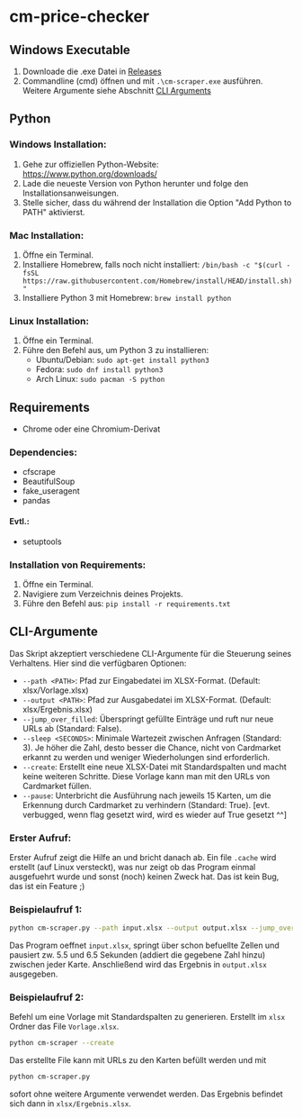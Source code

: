 # cm-price-checker

## Windows Executable
1. Downloade die .exe Datei in [Releases](https://github.com/IsolatedSys/cm-price-checker/releases/tag/v1.1.0)
2. Commandline (cmd) öffnen und mit `.\cm-scraper.exe` ausführen. Weitere Argumente siehe Abschnitt [CLI Arguments](./README.md#cli-argumente)

## Python

### Windows Installation:
1. Gehe zur offiziellen Python-Website: https://www.python.org/downloads/
2. Lade die neueste Version von Python herunter und folge den Installationsanweisungen.
3. Stelle sicher, dass du während der Installation die Option "Add Python to PATH" aktivierst.

### Mac Installation:
1. Öffne ein Terminal.
2. Installiere Homebrew, falls noch nicht installiert: `/bin/bash -c "$(curl -fsSL https://raw.githubusercontent.com/Homebrew/install/HEAD/install.sh)"`
3. Installiere Python 3 mit Homebrew: `brew install python`

### Linux Installation:
1. Öffne ein Terminal.
2. Führe den Befehl aus, um Python 3 zu installieren:
   - Ubuntu/Debian: `sudo apt-get install python3`
   - Fedora: `sudo dnf install python3`
   - Arch Linux: `sudo pacman -S python`

## Requirements
- Chrome oder eine Chromium-Derivat

### Dependencies:
- cfscrape
- BeautifulSoup
- fake_useragent
- pandas

#### Evtl.:
- setuptools

### Installation von Requirements:
1. Öffne ein Terminal.
2. Navigiere zum Verzeichnis deines Projekts.
3. Führe den Befehl aus: `pip install -r requirements.txt`


## CLI-Argumente

Das Skript akzeptiert verschiedene CLI-Argumente für die Steuerung seines Verhaltens. Hier sind die verfügbaren Optionen:

- `--path <PATH>`: Pfad zur Eingabedatei im XLSX-Format. (Default: xlsx/Vorlage.xlsx)
- `--output <PATH>`: Pfad zur Ausgabedatei im XLSX-Format. (Default: xlsx/Ergebnis.xlsx)
- `--jump_over_filled`: Überspringt gefüllte Einträge und ruft nur neue URLs ab (Standard: False).
- `--sleep <SECONDS>`: Minimale Wartezeit zwischen Anfragen (Standard: 3). Je höher die Zahl, desto besser die Chance, nicht von Cardmarket erkannt zu werden und weniger Wiederholungen sind erforderlich.
- `--create`: Erstellt eine neue XLSX-Datei mit Standardspalten und macht keine weiteren Schritte. Diese Vorlage kann man mit den URLs von Cardmarket füllen.
- `--pause`: Unterbricht die Ausführung nach jeweils 15 Karten, um die Erkennung durch Cardmarket zu verhindern (Standard: True). [evt. verbugged, wenn flag gesetzt wird, wird es wieder auf True gesetzt ^^]

### Erster Aufruf:
Erster Aufruf zeigt die Hilfe an und bricht danach ab. Ein file `.cache` wird erstellt (auf Linux versteckt), was nur zeigt ob das Program einmal ausgefuehrt wurde und sonst (noch) keinen Zweck hat.
Das ist kein Bug, das ist ein Feature ;)

### Beispielaufruf 1:
```bash
python cm-scraper.py --path input.xlsx --output output.xlsx --jump_over_filled --sleep 5
```
Das Program oeffnet `input.xlsx`, springt über schon befuellte Zellen und pausiert zw. 5.5 und 6.5 Sekunden (addiert die gegebene Zahl hinzu) zwischen jeder Karte. Anschließend wird das Ergebnis in `output.xlsx` ausgegeben.

### Beispielaufruf 2:
Befehl um eine Vorlage mit Standardspalten zu generieren. Erstellt im `xlsx` Ordner das File `Vorlage.xlsx`.
```bash
python cm-scraper --create
```
Das erstellte File kann mit URLs zu den Karten befüllt werden und mit
```bash
python cm-scraper.py
```
sofort ohne weitere Argumente verwendet werden. Das Ergebnis befindet sich dann in `xlsx/Ergebnis.xlsx`. 

